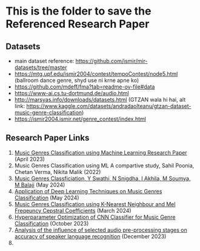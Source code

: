 # This is the folder to save the Referenced Research Paper

## Datasets
- main dataset reference: https://github.com/ismir/mir-datasets/tree/master
- https://mtg.upf.edu/ismir2004/contest/tempoContest/node5.html (ballroom dance genre, shyd use ni krne apne ko)
- https://github.com/mdeff/fma?tab=readme-ov-file#data
- https://www-ai.cs.tu-dortmund.de/audio.html
- http://marsyas.info/downloads/datasets.html (GTZAN wala hi hai, alt link: https://www.kaggle.com/datasets/andradaolteanu/gtzan-dataset-music-genre-classification)
- https://ismir2004.ismir.net/genre_contest/index.html

## Research Paper Links
1. [Music Genres Classification using Machine Learning Research Paper](https://www.researchgate.net/publication/370546962_A_Study_on_Music_Genre_Classification_using_Machine_Learning) (April 2023)
2. Music Genres Classification using ML A compartive study, Sahil Poonia, Chetan Verma, Nikita Malik (2022)
3. [Music Genres Classficiation, Y Swathi, N Snigdha, I Akhila, M Soumya, M Balaji](https://www.ijisrt.com/music-genre-classification) (May 2024)
4. [Application of Deep Learning Techniques on Music Genres Classification](https://www.researchgate.net/publication/381894941_Application_of_Deep_Learning_Model_for_Music_Genre_Classification) (May 2024)
5. [Music Genres Classification using K-Nearest Neighbour and Mel Freqeuncy Cepstral Coefficients](https://www.researchgate.net/publication/379458563_Music_Genre_Classification_Using_K-Nearest_Neighbor_and_Mel-Frequency_Cepstral_Coefficients) (March 2024)
6. [Hyperparameter Optimization of CNN Classifier for Music Genre Classification](https://www.researchgate.net/publication/374926825_Hyperparameter_Optimization_of_CNN_Classifier_for_Music_Genre_Classification) (October 2023)
7. [Analysis of the influence of selected audio pre-processing stages on accuracy of speaker language recognition](https://www.researchgate.net/publication/376877483_Analysis_of_the_influence_of_selected_audio_pre-processing_stages_on_accuracy_of_speaker_language_recognition) (December 2023)
8. 